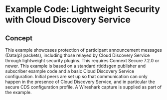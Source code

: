 # Example Code: Lightweight Security with Cloud Discovery Service

## Concept

This example showcases protection of participant announcement messages (Data(p) packets), including those relayed by Cloud Discovery Service through lightweight security plugins. This requires Connext Secure 7.2.0 or newer. This example is based on a standard rtiddsgen publisher and subscriber example code and a basic Cloud Discovery Service configuration. Initial peers are set up so that communication can only happen in the presence of Cloud Discovery Service, and in particular the secure CDS configuration profile. A Wireshark capture is supplied as part of the example.
